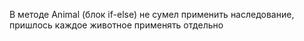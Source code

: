  В методе Animal (блок if-else)  не сумел применить наследование, пришлось каждое животное 
 применять отдельно